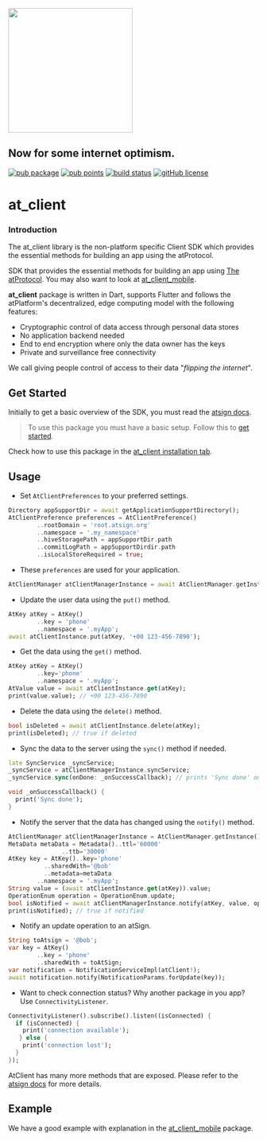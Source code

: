 <img width=250px src="https://atsign.dev/assets/img/atPlatform_logo_gray.svg?sanitize=true">

## Now for some internet optimism.

[![pub package](https://img.shields.io/pub/v/at_client)](https://pub.dev/packages/at_client) [![pub points](https://img.shields.io/badge/dynamic/json?url=https://pub.dev/api/packages/at_client/score&label=pub%20score&query=grantedPoints)](https://pub.dev/packages/at_client/score) [![build status](https://github.com/atsign-foundation/at_client_sdk/actions/workflows/at_client_sdk.yaml/badge.svg?branch=trunk)](https://github.com/atsign-foundation/at_client_sdk/actions/workflows/at_client_sdk.yaml) [![gitHub license](https://img.shields.io/badge/license-BSD3-blue.svg)](./LICENSE)

# at_client

### Introduction

The at_client library is the non-platform specific Client SDK which provides the essential methods for building an app using the atProtocol.

SDK that provides the essential methods for building an app using [The atProtocol](https://atsign.com). You may also want to look at [at_client_mobile](https://pub.dev/packages/at_client_mobile).

**at_client** package is written in Dart, supports Flutter and follows the
atPlatform's decentralized, edge computing model with the following features: 
- Cryptographic control of data access through personal data stores
- No application backend needed
- End to end encryption where only the data owner has the keys
- Private and surveillance free connectivity

We call giving people control of access to their data "*flipping the internet*".

## Get Started

Initially to get a basic overview of the SDK, you must read the [atsign docs](https://docs.atsign.com/).

> To use this package you must have a basic setup. Follow this to [get started](https://docs.atsign.com/start/).

Check how to use this package in the [at_client installation tab](https://pub.dev/packages/at_client/install).

## Usage

- Set `AtClientPreferences` to your preferred settings.

```dart
Directory appSupportDir = await getApplicationSupportDirectory();
AtClientPreference preferences = AtClientPreference()
        ..rootDomain = 'root.atsign.org'
        ..namespace = '.my_namespace'
        ..hiveStoragePath = appSupportDir.path
        ..commitLogPath = appSupportDirdir.path
        ..isLocalStoreRequired = true;
```

- These `preferences` are used for your application.

```dart
AtClientManager atClientManagerInstance = await AtClientManager.getInstance().setCurrentAtSign(atSign, AtEnv.appNamespace, preferences);
```

- Update the user data using the `put()` method.

```dart
AtKey atKey = AtKey()
        ..key = 'phone'
        ..namespace = '.myApp';
await atClientInstance.put(atKey, '+00 123-456-7890');
```

- Get the data using the `get()` method.

```dart
AtKey atKey = AtKey()
        ..key='phone'
        ..namespace = '.myApp';
AtValue value = await atClientInstance.get(atKey);
print(value.value); // +00 123-456-7890
```

- Delete the data using the `delete()` method.

```dart
bool isDeleted = await atClientInstance.delete(atKey);
print(isDeleted); // true if deleted
```

- Sync the data to the server using the `sync()` method if needed.

```dart
late SyncService _syncService;
_syncService = atClientManagerInstance.syncService;
_syncService.sync(onDone: _onSuccessCallback); // prints 'Sync done' on done.

void _onSuccessCallback() {
  print('Sync done');
}
```

- Notify the server that the data has changed using the `notify()` method.

```dart
AtClientManager atClientManagerInstance = AtClientManager.getInstance();
MetaData metaData = Metadata()..ttl='60000'
               ..ttb='30000'
AtKey key = AtKey()..key='phone'
          ..sharedWith='@bob'
          ..metadata=metaData
        ..namespace = '.myApp';
String value = (await atClientInstance.get(atKey)).value;
OperationEnum operation = OperationEnum.update;
bool isNotified = await atClientManagerInstance.notify(atKey, value, operation);
print(isNotified); // true if notified
```

- Notify an update operation to an atSign.

```dart
String toAtsign = '@bob';
var key = AtKey()
        ..key = 'phone'
        ..sharedWith = toAtSign;
var notification = NotificationServiceImpl(atClient!);
await notification.notify(NotificationParams.forUpdate(key));
```

- Want to check connection status? Why another package in you app? Use `ConnectivityListener`.

```dart
ConnectivityListener().subscribe().listen((isConnected) {
  if (isConnected) {
    print('connection available');
   } else {
    print('connection lost');
  }
});
```

AtClient has many more methods that are exposed. Please refer to the [atsign docs](https://docs.atsign.com/) for more details.


## Example

We have a good example with explanation in the [at_client_mobile](https://pub.dev/packages/at_client_mobile/example) package.

